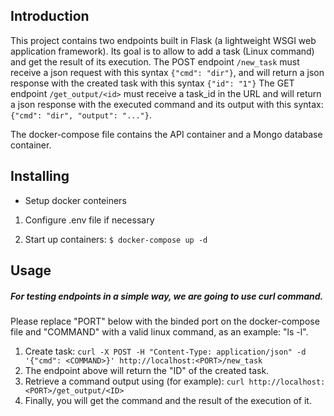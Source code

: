 ## Introduction
This project contains two endpoints built in Flask (a lightweight WSGI web application framework). Its goal is to allow to add a task (Linux command) and get the result of its execution.
The POST endpoint `/new_task` must receive a json request with this syntax `{"cmd": "dir"}`, and will return a
json response with the created task with this syntax `{"id": "1"}`
The GET endpoint `/get_output/<id>` must receive a task_id in the URL and will return a
json response with the executed command and its output with this syntax: `{"cmd": "dir", "output": "..."}`.

The docker-compose file contains the API container and a Mongo database container. 
   

## Installing

* Setup docker conteiners

 1. Configure .env file if necessary

 2. Start up containers:  `$ docker-compose up -d`

## Usage
##### For testing endpoints in a simple way, we are going to use curl command.

Please replace "PORT" below with the binded port on the docker-compose file and "COMMAND" with a valid linux command, as an example: "ls -l".
1. Create task: `curl -X POST -H "Content-Type: application/json" -d '{"cmd": <COMMAND>}' http://localhost:<PORT>/new_task`
2. The endpoint above will return the "ID" of the created task.
3. Retrieve a command output using (for example): `curl http://localhost:<PORT>/get_output/<ID>`
4. Finally, you will get the command and the result of the execution of it. 